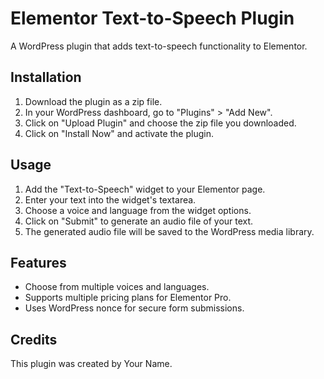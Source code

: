 <h1>Elementor Text-to-Speech Plugin</h1>
<p>A WordPress plugin that adds text-to-speech functionality to Elementor.</p>
<h2>Installation</h2>
<ol>
  <li>Download the plugin as a zip file.</li>
  <li>In your WordPress dashboard, go to "Plugins" > "Add New".</li>
  <li>Click on "Upload Plugin" and choose the zip file you downloaded.</li>
  <li>Click on "Install Now" and activate the plugin.</li>
</ol>
<h2>Usage</h2>
<ol>
  <li>Add the "Text-to-Speech" widget to your Elementor page.</li>
  <li>Enter your text into the widget's textarea.</li>
  <li>Choose a voice and language from the widget options.</li>
  <li>Click on "Submit" to generate an audio file of your text.</li>
  <li>The generated audio file will be saved to the WordPress media library.</li>
</ol>
<h2>Features</h2>
<ul>
  <li>Choose from multiple voices and languages.</li>
  <li>Supports multiple pricing plans for Elementor Pro.</li>
  <li>Uses WordPress nonce for secure form submissions.</li>
</ul>
<h2>Credits</h2>
<p>This plugin was created by Your Name.</p>
